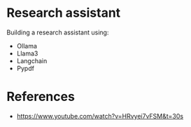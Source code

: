 # Research assistant

Building a research assistant using:

- Ollama
- Llama3
- Langchain
- Pypdf

# References

- https://www.youtube.com/watch?v=HRvyei7vFSM&t=30s